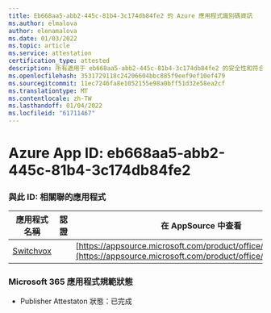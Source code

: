 ```yaml
---
title: Eb668aa5-abb2-445c-81b4-3c174db84fe2 的 Azure 應用程式識別碼資訊
ms.author: elmalova
author: elenamalova
ms.date: 01/03/2022
ms.topic: article
ms.service: attestation
certification_type: attested
description: 所有適用于 eb668aa5-abb2-445c-81b4-3c174db84fe2 的安全性和符合性資訊資訊。
ms.openlocfilehash: 3531729118c24206604bbc885f9eef9ef10ef479
ms.sourcegitcommit: 11ec7246fa8e1052155e98a0bff51d32e58ea2cf
ms.translationtype: MT
ms.contentlocale: zh-TW
ms.lasthandoff: 01/04/2022
ms.locfileid: "61711467"
---
```

# <a name="azure-app-id-eb668aa5-abb2-445c-81b4-3c174db84fe2"></a>Azure App ID: eb668aa5-abb2-445c-81b4-3c174db84fe2


### <a name="apps-associated-with-this-id"></a>與此 ID: 相關聯的應用程式
| **應用程式名稱** | **認證** | **在 AppSource 中查看** |
|--------------|---------------|-----------------------|
| [Switchvox](https://docs.microsoft.com/microsoft-365-app-certification/forward/WA200001535) |  | [https://appsource.microsoft.com/product/office/WA200001535](https://appsource.microsoft.com/product/office/WA200001535) |

### <a name="microsoft-365-app-compliance-status"></a>Microsoft 365 應用程式規範狀態
- Publisher Attestaton 狀態：已完成
